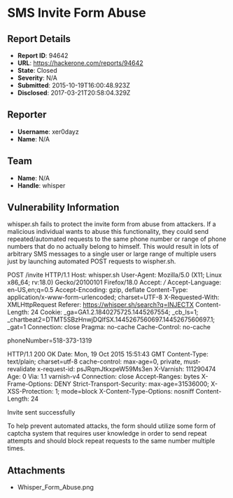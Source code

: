 # SMS Invite Form Abuse

## Report Details
- **Report ID**: 94642
- **URL**: https://hackerone.com/reports/94642
- **State**: Closed
- **Severity**: N/A
- **Submitted**: 2015-10-19T16:00:48.923Z
- **Disclosed**: 2017-03-21T20:58:04.329Z

## Reporter
- **Username**: xer0dayz
- **Name**: N/A

## Team
- **Name**: N/A
- **Handle**: whisper

## Vulnerability Information
whisper.sh fails to protect the invite form from abuse from attackers. If a malicious individual wants to abuse this functionality, they could send repeated/automated requests to the same phone number or range of phone numbers that do no actually belong to himself. This would result in lots of arbitrary SMS messages to a single user or large range of multiple users just by launching automated POST requests to wispher.sh.

POST /invite HTTP/1.1
Host: whisper.sh
User-Agent: Mozilla/5.0 (X11; Linux x86_64; rv:18.0) Gecko/20100101 Firefox/18.0
Accept: */*
Accept-Language: en-US,en;q=0.5
Accept-Encoding: gzip, deflate
Content-Type: application/x-www-form-urlencoded; charset=UTF-8
X-Requested-With: XMLHttpRequest
Referer: https://whisper.sh/search?q=INJECTX
Content-Length: 24
Cookie: _ga=GA1.2.1840275725.1445267554; _cb_ls=1; _chartbeat2=DTMT5SBzHnwjDQlfSX.1445267560697.1445267560697.1; _gat=1
Connection: close
Pragma: no-cache
Cache-Control: no-cache

phoneNumber=518-373-1319


HTTP/1.1 200 OK
Date: Mon, 19 Oct 2015 15:51:43 GMT
Content-Type: text/plain; charset=utf-8
cache-control: max-age=0, private, must-revalidate
x-request-id: psJRqmJtkxpeW59Ms3en
X-Varnish: 111290474
Age: 0
Via: 1.1 varnish-v4
Connection: close
Accept-Ranges: bytes
X-Frame-Options: DENY
Strict-Transport-Security: max-age=31536000;
X-XSS-Protection: 1; mode=block
X-Content-Type-Options: nosniff
Content-Length: 24

Invite sent successfully



To help prevent automated attacks, the form should utilize some form of captcha system that requires user knowledge in order to send repeat attempts and should block repeat requests to the same number multiple times. 

## Attachments
- Whisper_Form_Abuse.png
